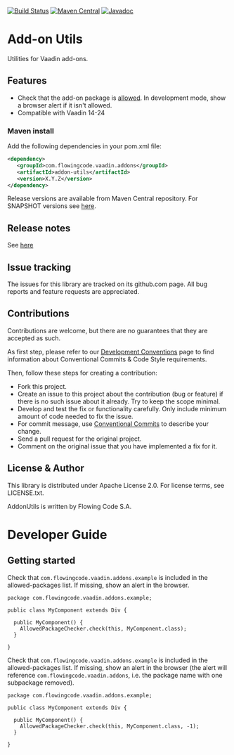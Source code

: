 [![Build Status](https://jenkins.flowingcode.com/job/utils-addon/badge/icon)](https://jenkins.flowingcode.com/job/utils-addon)
[![Maven Central](https://img.shields.io/maven-central/v/com.flowingcode.vaadin.addons/addon-utils)](https://mvnrepository.com/artifact/com.flowingcode.vaadin.addons/addon-utils)
[![Javadoc](https://img.shields.io/badge/javadoc-00b4f0)](https://javadoc.flowingcode.com/artifact/com.flowingcode.vaadin.addons/addon-utils)

# Add-on Utils

Utilities for Vaadin add-ons.

## Features

* Check that the add-on package is [allowed](https://vaadin.com/docs/latest/integrations/spring/configuration/#configure-the-scanning-of-packages). In development mode, show a browser alert if it isn't allowed.
* Compatible with Vaadin 14-24

### Maven install

Add the following dependencies in your pom.xml file:

```xml
<dependency>
   <groupId>com.flowingcode.vaadin.addons</groupId>
   <artifactId>addon-utils</artifactId>
   <version>X.Y.Z</version>
</dependency>
```
<!-- the above dependency should be updated with latest released version information -->

Release versions are available from Maven Central repository. For SNAPSHOT versions see [here](https://maven.flowingcode.com/snapshots/).

## Release notes

See [here](https://github.com/FlowingCode/AddonUtils/releases)

## Issue tracking

The issues for this library are tracked on its github.com page. All bug reports and feature requests are appreciated. 

## Contributions

Contributions are welcome, but there are no guarantees that they are accepted as such. 

As first step, please refer to our [Development Conventions](https://github.com/FlowingCode/DevelopmentConventions) page to find information about Conventional Commits & Code Style requirements.

Then, follow these steps for creating a contribution:

- Fork this project.
- Create an issue to this project about the contribution (bug or feature) if there is no such issue about it already. Try to keep the scope minimal.
- Develop and test the fix or functionality carefully. Only include minimum amount of code needed to fix the issue.
- For commit message, use [Conventional Commits](https://github.com/FlowingCode/DevelopmentConventions/blob/main/conventional-commits.md) to describe your change.
- Send a pull request for the original project.
- Comment on the original issue that you have implemented a fix for it.

## License & Author

This library is distributed under Apache License 2.0. For license terms, see LICENSE.txt.

AddonUtils is written by Flowing Code S.A.

# Developer Guide

## Getting started

Check that `com.flowingcode.vaadin.addons.example` is included in the allowed-packages list. If missing, show an alert in the browser.

```
package com.flowingcode.vaadin.addons.example;

public class MyComponent extends Div {

  public MyComponent() {
    AllowedPackageChecker.check(this, MyComponent.class);
  }

}
```

Check that `com.flowingcode.vaadin.addons.example` is included in the allowed-packages list. If missing, show an alert in the browser (the alert will reference `com.flowingcode.vaadin.addons`, i.e. the package name with one subpackage removed).
```
package com.flowingcode.vaadin.addons.example;

public class MyComponent extends Div {

  public MyComponent() {
    AllowedPackageChecker.check(this, MyComponent.class, -1);
  }

}
```
